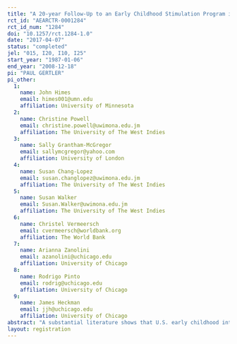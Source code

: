 ```yaml
---
title: "A 20-year Follow-Up to an Early Childhood Stimulation Program in Jamaica"
rct_id: "AEARCTR-0001284"
rct_id_num: "1284"
doi: "10.1257/rct.1284-1.0"
date: "2017-04-07"
status: "completed"
jel: "015, I20, I10, I25"
start_year: "1987-01-06"
end_year: "2008-12-18"
pi: "PAUL GERTLER"
pi_other:
  1:
    name: John Himes
    email: himes001@umn.edu
    affiliation: University of Minnesota
  2:
    name: Christine Powell
    email: christine.powell@uwimona.edu.jm
    affiliation: The University of The West Indies
  3:
    name: Sally Grantham-McGregor
    email: sallymcgregor@yahoo.com
    affiliation: University of London
  4:
    name: Susan Chang-Lopez
    email: susan.changlopez@uwimona.edu.jm
    affiliation: The University of The West Indies
  5:
    name: Susan Walker
    email: Susan.Walker@uwimona.edu.jm
    affiliation: The University of The West Indies
  6:
    name: Christel Vermeersch
    email: cvermeersch@worldbank.org
    affiliation: The World Bank
  7:
    name: Arianna Zanolini
    email: azanolini@uchicago.edu
    affiliation: University of Chicago
  8:
    name: Rodrigo Pinto
    email: rodrig@uchicago.edu
    affiliation: University of Chicago
  9:
    name: James Heckman
    email: jjh@uchicago.edu
    affiliation: University of Chicago
abstract: "A substantial literature shows that U.S. early childhood interventions have significant long-term economic benefits. There is little evidence on this question for developing countries. We report substantial effects on the earnings of participants in a randomized intervention conducted from 1987 - 1989 that gave psychosocial stimulation to growth-stunted Jamaican toddlers. The intervention consisted of weekly visits from community health workers over a 2-year period that taught parenting skills and encouraged mothers and children to interact in ways that develop cognitive and socio-emotional skills. The authors re-interviewed 105 out of 129 study participants 20 years later and found that the intervention increased earnings by 25%, enough for them to catch up to the earnings of a non-stunted comparison group identified at baseline (65 out of 84 participants)."
layout: registration
---
```


